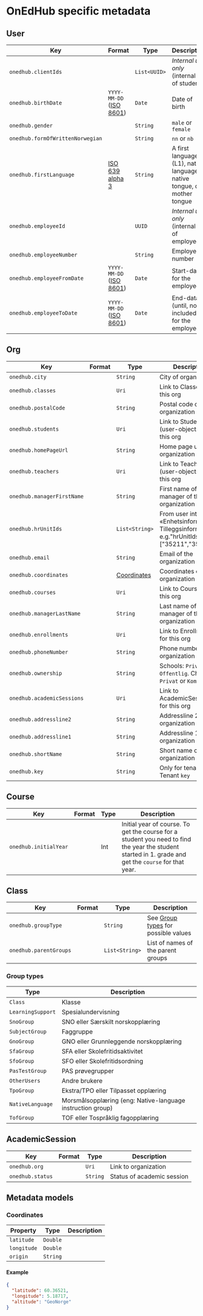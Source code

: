 # OnEdHub specific metadata

## User

| Key                              | Format                                                                   | Type         | Description                                                             |
|----------------------------------|--------------------------------------------------------------------------|--------------|-------------------------------------------------------------------------|
| `onedhub.clientIds`              |                                                                          | `List<UUID>` | *Internal use only* (internal id of student)                            |
| `onedhub.birthDate`              | `YYYY-MM-DD` ([ISO 8601](https://en.wikipedia.org/wiki/ISO_8601))        | `Date`       | Date of birth                                                           |
| `onedhub.gender`                 |                                                                          | `String`     | `male` or `female`                                                      | 
| `onedhub.formOfWrittenNorwegian` |                                                                          | `String`     | `nn` or `nb`                                                            | 
| `onedhub.firstLanguage`          | [ISO 639 alpha 3](https://en.wikipedia.org/wiki/List_of_ISO_639-3_codes) | `String`     | A first language (L1), native language, native tongue, or mother tongue |
| `onedhub.employeeId`             |                                                                          | `UUID`       | *Internal use only* (internal id of employee)                           |
| `onedhub.employeeNumber`         |                                                                          | `String`     | Employee number                                                         |
| `onedhub.employeeFromDate`       | `YYYY-MM-DD` ([ISO 8601](https://en.wikipedia.org/wiki/ISO_8601))        | `Date`       | Start-date for the employee                                             |
| `onedhub.employeeToDate`         | `YYYY-MM-DD` ([ISO 8601](https://en.wikipedia.org/wiki/ISO_8601))        | `Date`       | End-data (until, not included) for the employee                         |

## Org

| Key                        | Format | Type                        | Description                                                                                      |
|----------------------------|--------|-----------------------------|--------------------------------------------------------------------------------------------------|
| `onedhub.city`             |        | `String`                    | City of organization                                                                             |
| `onedhub.classes`          |        | `Uri`                       | Link to Classes for this org                                                                     |
| `onedhub.postalCode`       |        | `String`                    | Postal code of organization                                                                      |
| `onedhub.students`         |        | `Uri`                       | Link to Students (user-objects) for this org                                                     |
| `onedhub.homePageUrl`      |        | `String`                    | Home page url of organization                                                                    |
| `onedhub.teachers`         |        | `Uri`                       | Link to Teachers (user-objects) for this org                                                     |
| `onedhub.managerFirstName` |        | `String`                    | First name of the manager of the organization                                                    |
| `onedhub.hrUnitIds`        |        | `List<String>`              | From user interface «Enhetsinformasjon/ Tilleggsinformasjon», e.g."hrUnitIds": ["35211","35240"] |
| `onedhub.email`            |        | `String`                    | Email of the organization                                                                        |
| `onedhub.coordinates`      |        | [Coordinates](#coordinates) | Coordinates of the organization                                                                  |
| `onedhub.courses`          |        | `Uri`                       | Link to Courses for this org                                                                     |
| `onedhub.managerLastName`  |        | `String`                    | Last name of the manager of the organization                                                     |
| `onedhub.enrollments`      |        | `Uri`                       | Link to Enrollments for this org                                                                 |
| `onedhub.phoneNumber`      |        | `String`                    | Phone number of the organization                                                                 |
| `onedhub.ownership`        |        | `String`                    | Schools: `Privat` or `Offentlig`.  ChildCare: `Privat` or `Kommunal`                             |            |
| `onedhub.academicSessions` |        | `Uri`                       | Link to AcademicSessions for this org                                                            |
| `onedhub.addressline2`     |        | `String`                    | Addressline 2 of the organization                                                                |
| `onedhub.addressline1`     |        | `String`                    | Addressline 1 of the organization                                                                |
| `onedhub.shortName`        |        | `String`                    | Short name of the organization                                                                   |
| `onedhub.key`              |        | `String`                    | Only for tenants: Tenant `key`                                                                   |

## Course

| Key                   | Format | Type | Description                                                                                                                                           |
|-----------------------|--------|------|-------------------------------------------------------------------------------------------------------------------------------------------------------|
| `onedhub.initialYear` |        | Int  | Initial year of course. To get the course for a student you need to find the year the student started in 1. grade and get the `course` for that year. |

## Class

| Key                    | Format | Type           | Description                                         |
|------------------------|--------|----------------|-----------------------------------------------------|
| `onedhub.groupType`    |        | `String`       | See [Group types](#group-types) for possible values |
| `onedhub.parentGroups` |        | `List<String>` | List of names of the parent groups                  |

### Group types

| Type              | Description                                                |
|-------------------|------------------------------------------------------------|
| `Class`           | Klasse                                                     |  
| `LearningSupport` | Spesialundervisning                                        |
| `SnoGroup`        | SNO eller Særskilt norskopplæring                          |
| `SubjectGroup`    | Faggruppe                                                  |
| `GnoGroup`        | GNO eller Grunnleggende norskopplæring                     |
| `SfaGroup`        | SFA eller Skolefritidsaktivitet                            |
| `SfoGroup`        | SFO eller Skolefritidsordning                              |
| `PasTestGroup`    | PAS prøvegrupper                                           |
| `OtherUsers`      | Andre brukere                                              |
| `TpoGroup`        | Ekstra/TPO  eller Tilpasset opplæring                      |
| `NativeLanguage`  | Morsmålsopplæring (eng: Native-language instruction group) |
| `TofGroup`        | TOF eller Tospråklig fagopplæring                          |

## AcademicSession

| Key              | Format | Type     | Description                |
|------------------|--------|----------|----------------------------|
| `onedhub.org`    |        | `Uri`    | Link to organization       |
| `onedhub.status` |        | `String` | Status of academic session |

## Metadata models

### Coordinates

| Property    | Type     | Description |
|-------------|----------|-------------|
| `latitude`  | `Double` |             |
| `longitude` | `Double` |             |
| `origin`    | `String` |             |

#### Example

```json
{
  "latitude": 60.36521,
  "longitude": 5.18717,
  "altitude": "GeoNorge"
}
```
